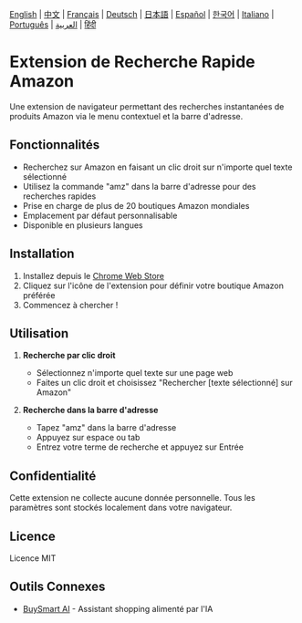 [English](../README.md) | [中文](README_zh.md) | [Français](README_fr.md) | [Deutsch](README_de.md) | [日本語](README_ja.md) | [Español](README_es.md) | [한국어](README_ko.md) | [Italiano](README_it.md) | [Português](README_pt.md) | [العربية](README_ar.md) | [हिंदी](README_hi.md)

# Extension de Recherche Rapide Amazon

Une extension de navigateur permettant des recherches instantanées de produits Amazon via le menu contextuel et la barre d'adresse.

## Fonctionnalités

- Recherchez sur Amazon en faisant un clic droit sur n'importe quel texte sélectionné
- Utilisez la commande "amz" dans la barre d'adresse pour des recherches rapides
- Prise en charge de plus de 20 boutiques Amazon mondiales
- Emplacement par défaut personnalisable
- Disponible en plusieurs langues

## Installation

1. Installez depuis le [Chrome Web Store](https://chromewebstore.google.com/detail/amazon-quick-search-right/cjfihmfkemfbaeiihbeefmapfahgjodi)
2. Cliquez sur l'icône de l'extension pour définir votre boutique Amazon préférée
3. Commencez à chercher !

## Utilisation

1. **Recherche par clic droit**
   - Sélectionnez n'importe quel texte sur une page web
   - Faites un clic droit et choisissez "Rechercher [texte sélectionné] sur Amazon"

2. **Recherche dans la barre d'adresse**
   - Tapez "amz" dans la barre d'adresse
   - Appuyez sur espace ou tab
   - Entrez votre terme de recherche et appuyez sur Entrée

## Confidentialité

Cette extension ne collecte aucune donnée personnelle. Tous les paramètres sont stockés localement dans votre navigateur.

## Licence

Licence MIT 

## Outils Connexes

- [BuySmart AI](https://www.buysmart.ai/chat) - Assistant shopping alimenté par l'IA